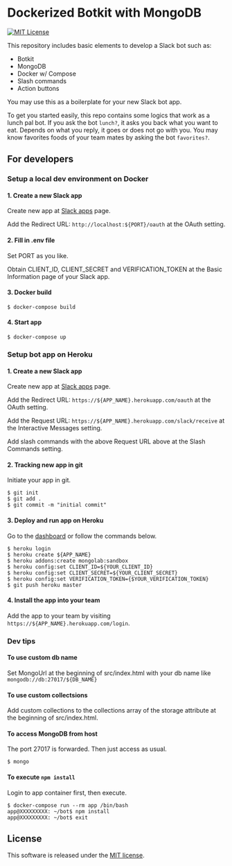 # Dockerized Botkit with MongoDB

[![MIT License](http://img.shields.io/badge/license-MIT-blue.svg?style=flat)](LICENSE.md)

This repository includes basic elements to develop a Slack bot such as:
* Botkit
* MongoDB
* Docker w/ Compose
* Slash commands
* Action buttons

You may use this as a boilerplate for your new Slack bot app.

To get you started easily, this repo contains some logics that work as a lunch pal bot.
If you ask the bot `lunch?`, it asks you back what you want to eat.
Depends on what you reply, it goes or does not go with you.
You may know favorites foods of your team mates by asking the bot `favorites?`.

## For developers
### Setup a local dev environment on Docker
#### 1. Create a new Slack app
Create new app at [Slack apps](https://api.slack.com/apps) page.

Add the Redirect URL: `http://localhost:${PORT}/oauth` at the OAuth setting.

#### 2. Fill in .env file
Set PORT as you like.

Obtain CLIENT_ID, CLIENT_SECRET and VERIFICATION_TOKEN at the Basic Information page of your Slack app.

#### 3. Docker build
```
$ docker-compose build
```

#### 4. Start app
```
$ docker-compose up
```

### Setup bot app on Heroku
#### 1. Create a new Slack app
Create new app at [Slack apps](https://api.slack.com/apps) page.

Add the Redirect URL: `https://${APP_NAME}.herokuapp.com/oauth` at the OAuth setting.

Add the Request URL: `https://${APP_NAME}.herokuapp.com/slack/receive` at the Interactive Messages setting.

Add slash commands with the above Request URL above at the Slash Commands setting.

#### 2. Tracking new app in git
Initiate your app in git.
```
$ git init
$ git add .
$ git commit -m "initial commit"
```

#### 3. Deploy and run app on Heroku
Go to the [dashboard](https://dashboard.heroku.com) or follow the commands below.

```
$ heroku login
$ heroku create ${APP_NAME}
$ heroku addons:create mongolab:sandbox
$ heroku config:set CLIENT_ID=${YOUR_CLIENT_ID}
$ heroku config:set CLIENT_SECRET=${YOUR_CLIENT_SECRET}
$ heroku config:set VERIFICATION_TOKEN={$YOUR_VERIFICATION_TOKEN}
$ git push heroku master
```

#### 4. Install the app into your team
Add the app to your team by visiting `https://${APP_NAME}.herokuapp.com/login`.


### Dev tips
#### To use custom db name
Set MongoUrl at the beginning of src/index.html with your db name like `mongodb://db:27017/${DB_NAME}`

#### To use custom collectsions
Add custom collections to the collections array of the storage attribute at the beginning of src/index.html.

#### To access MongoDB from host
The port 27017 is forwarded. Then just access as usual.
```
$ mongo
```

#### To execute `npm install`
Login to app container first, then execute.
```
$ docker-compose run --rm app /bin/bash
app@XXXXXXXXX: ~/bot$ npm install
app@XXXXXXXXX: ~/bot$ exit
```

## License
This software is released under the [MIT license](LICENSE.md).

